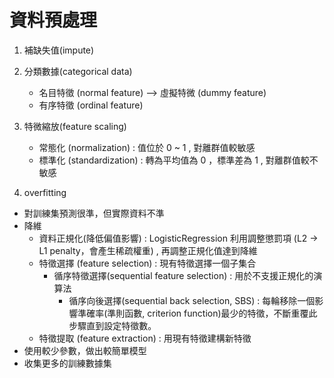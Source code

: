 # 資料預處理
1. 補缺失值(impute)


2. 分類數據(categorical data)
   * 名目特徵 (normal feature) --> 虛擬特微 (dummy feature)
   * 有序特徵 (ordinal feature)

3. 特微縮放(feature scaling)
   * 常態化 (normalization) : 值位於 0 ~ 1 , 對離群值較敏感
   * 標準化 (standardization) : 轉為平均值為 0 ，標準差為 1 , 對離群值較不敏感

4. overfitting
  * 對訓練集預測很準，但實際資料不準
  * 降維
    - 資料正規化(降低偏值影響) : LogisticRegression 利用調整懲罰項 (L2 -> L1 penalty，會產生稀疏權重) , 再調整正規化值達到降維
    - 特徵選擇 (feature selection) : 現有特徵選擇一個子集合
      - 循序特徵選擇(sequential feature selection) : 用於不支援正規化的演算法
        - 循序向後選擇(sequential back selection, SBS) : 每輪移除一個影響準確率(準則函數, criterion function)最少的特徵，不斷重覆此步驟直到設定特徵數。 
    - 特徵提取 (feature extraction) : 用現有特徵建構新特徵
  * 使用較少參數，做出較簡單模型
  * 收集更多的訓練數據集

